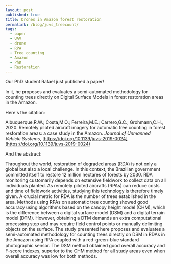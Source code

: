 ```yaml
---
layout: post
published: true
title: Drones in Amazon forest restoration
permalink: /blog/juvs_treecount/
tags:
  - paper
  - UAV
  - drone
  - RPA
  - Tree counting
  - Amazon
  - PhD
  - Restoration
---
```


Our PhD student Rafael just published a paper!  

In it, he proposes and evaluates a semi-automated methodology for counting trees directly on Digital Surface Models in forest restoration areas in the Amazon.  

Here's the citation:  

Albuquerque,R.W.; Costa,M.O.; Ferreira,M.E.; Carrero,G.C.; Grohmann,C.H., 2020. Remotely piloted aircraft imagery for automatic tree counting in forest restoration areas: a case study in the Amazon. _Journal of Unmanned Vehicle Systems_, [https://doi.org/10.1139/juvs-2019-0024](https://doi.org/10.1139/juvs-2019-0024)  

And the abstract:  

Throughout the world, restoration of degraded areas (RDA) is not only a global but also a local challenge. In this context, the Brazilian government committed itself to restore 12 million hectares of forests by 2030. RDA monitoring customarily depends on extensive fieldwork to collect data on all individuals planted. As remotely piloted aircrafts (RPAs) can reduce costs and time of fieldwork activities, studying this technology is therefore timely given. A crucial metric for RDA is the number of trees established in the area. Methods using RPAs on automatic tree counting showed good accuracy using algorithms based on the canopy height model (CHM), which is the difference between a digital surface model (DSM) and a digital terrain model (DTM). However, obtaining a DTM demands an extra computational processing step and may require field control points or manually delimiting objects on the surface. The study presented here proposes and evaluates a semi-automated methodology for counting trees directly on DSM in RDAs in the Amazon using RPA coupled with a red–green–blue standard photographic sensor. The DSM method obtained good overall accuracy and F-score indexes, superior to the CHM method for all study areas even when overall accuracy was low for both methods.






&nbsp;
&nbsp;

